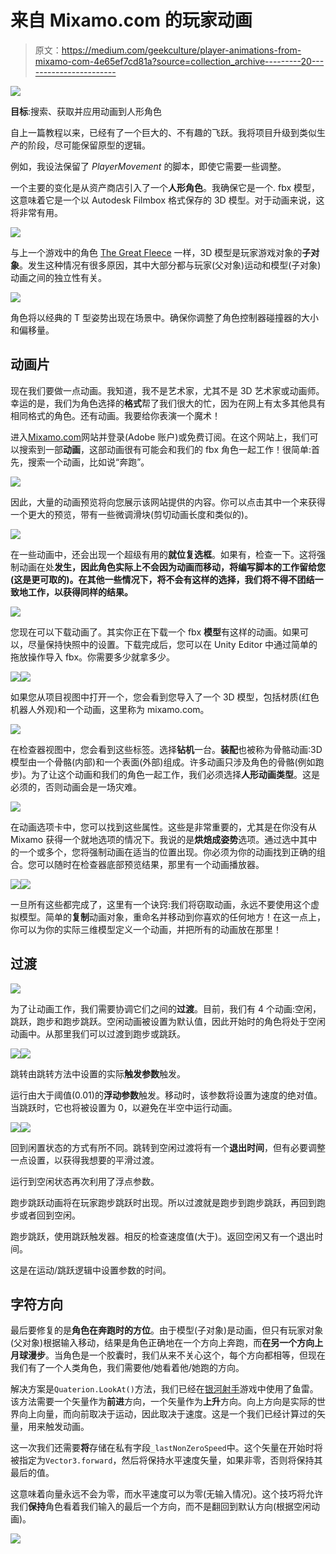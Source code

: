 # 来自 Mixamo.com 的玩家动画

> 原文：<https://medium.com/geekculture/player-animations-from-mixamo-com-4e65ef7cd81a?source=collection_archive---------20----------------------->

![](img/1829bfee88e1c93160f8acc8ac2acbba.png)

**目标**:搜索、获取并应用动画到人形角色

自上一篇教程以来，已经有了一个巨大的、不有趣的飞跃。我将项目升级到类似生产的阶段，尽可能保留原型的逻辑。

例如，我设法保留了 *PlayerMovement* 的脚本，即使它需要一些调整。

一个主要的变化是从资产商店引入了一个**人形角色**。我确保它是一个. fbx 模型，这意味着它是一个以 Autodesk Filmbox 格式保存的 3D 模型。对于动画来说，这将非常有用。

![](img/99423212aa027df40a97952a452e1edb.png)

与上一个游戏中的角色 [The Great Fleece](https://danioquero.itch.io/the-great-fleece) 一样，3D 模型是玩家游戏对象的**子对象**。发生这种情况有很多原因，其中大部分都与玩家(父对象)运动和模型(子对象)动画之间的独立性有关。

![](img/bcf0d6137fd2cf0cd4bcfa96b6b4fbd0.png)

角色将以经典的 T 型姿势出现在场景中。确保你调整了角色控制器碰撞器的大小和偏移量。

## 动画片

现在我们要做一点动画。我知道，我不是艺术家，尤其不是 3D 艺术家或动画师。幸运的是，我们为角色选择的**格式**帮了我们很大的忙，因为在网上有太多其他具有相同格式的角色。还有动画。我要给你表演一个魔术！

进入[Mixamo.com](https://www.mixamo.com/)网站并登录(Adobe 账户)或免费订阅。在这个网站上，我们可以搜索到一部**动画**，这部动画很有可能会和我们的 fbx 角色一起工作！很简单:首先，搜索一个动画，比如说“奔跑”。

![](img/baa3cc3b8bdd7ee911ebfb32a1ece9b7.png)

因此，大量的动画预览将向您展示该网站提供的内容。你可以点击其中一个来获得一个更大的预览，带有一些微调滑块(剪切动画长度和类似的)。

![](img/22df8b03ba6c1cb164c7fe65171605b2.png)

在一些动画中，还会出现一个超级有用的**就位复选框**。如果有，检查一下。这将强制动画在处**发生，因此角色实际上不会因为动画而移动，将编写脚本的工作留给您(这是更可取的)。在其他一些情况下，将不会有这样的选择，我们将不得不团结一致地工作，以获得同样的结果。**

![](img/58d7a4ae1a8bbe37f2e3c0720991dd17.png)

您现在可以下载动画了。其实你正在下载一个 fbx **模型**有这样的动画。如果可以，尽量保持快照中的设置。下载完成后，您可以在 Unity Editor 中通过简单的拖放操作导入 fbx。你需要多少就拿多少。

![](img/7efdcbe6b4c0e67583842020a9e93593.png)![](img/c8268ac0c40d3ae8a509268f9f215315.png)

如果您从项目视图中打开一个，您会看到您导入了一个 3D 模型，包括材质(红色机器人外观)和一个动画，这里称为 mixamo.com。

![](img/edd565089172d5fb54997f88d79bd42d.png)

在检查器视图中，您会看到这些标签。选择**钻机**一台。**装配**也被称为骨骼动画:3D 模型由一个骨骼(内部)和一个表面(外部)组成。许多动画只涉及角色的骨骼(例如跑步)。为了让这个动画和我们的角色一起工作，我们必须选择**人形动画类型**。这是必须的，否则动画会是一场灾难。

![](img/e50027a025abdb709aebb57a291b72f7.png)

在动画选项卡中，您可以找到这些属性。这些是非常重要的，尤其是在你没有从 Mixamo 获得一个就地选项的情况下。我说的是**烘焙成姿势**选项。通过选中其中的一个或多个，您将强制动画在适当的位置出现。你必须为你的动画找到正确的组合。您可以随时在检查器底部预览结果，那里有一个动画播放器。

![](img/06f15c053087fec33af2d62f04bcf3ee.png)![](img/9e1301043d528ed899c81b876234c2ea.png)

一旦所有这些都完成了，这里有一个诀窍:我们将窃取动画，永远不要使用这个虚拟模型。简单的**复制**动画对象，重命名并移动到你喜欢的任何地方！在这一点上，你可以为你的实际三维模型定义一个动画，并把所有的动画放在那里！

## 过渡

![](img/9383ec57acfc262454f3fd0cddf5f58b.png)

为了让动画工作，我们需要协调它们之间的**过渡**。目前，我们有 4 个动画:空闲，跳跃，跑步和跑步跳跃。空闲动画被设置为默认值，因此开始时的角色将处于空闲动画中。从那里我们可以过渡到跑步或跳跃。

![](img/9d3b66ed7004924ffbfaa042e68fea2f.png)![](img/3e680f1eaa183aadf5f96b207e83ff68.png)

跳转由跳转方法中设置的实际**触发参数**触发。

运行由大于阈值(0.01)的**浮动参数**触发。移动时，该参数将设置为速度的绝对值。当跳跃时，它也将被设置为 0，以避免在半空中运行动画。

![](img/03578b0ca835d287c1e176d1399d503f.png)![](img/31f681731a2f66de5f48bc9e27bac0bc.png)

回到闲置状态的方式有所不同。跳转到空闲过渡将有一个**退出时间**，但有必要调整一点设置，以获得我想要的平滑过渡。

运行到空闲状态再次利用了浮点参数。

跑步跳跃动画将在玩家跑步跳跃时出现。所以过渡就是跑步到跑步跳跃，再回到跑步或者回到空闲。

跑步跳跃，使用跳跃触发器。相反的检查速度值(大于)。返回空闲又有一个退出时间。

这是在运动/跳跃逻辑中设置参数的时间。

## 字符方向

最后要修复的是**角色在奔跑时的方位**。由于模型(子对象)是动画，但只有玩家对象(父对象)根据输入移动，结果是角色正确地在一个方向上奔跑，而**在另一个方向上月球漫步**。当角色是一个胶囊时，我们从来不关心这个，每个方向都相等，但现在我们有了一个人类角色，我们需要他/她看着他/她跑的方向。

解决方案是`Quaterion.LookAt()`方法，我们已经在[银河射手](https://danioquero.itch.io/galaxy-shooter-2d)游戏中使用了鱼雷。该方法需要一个矢量作为**前进**方向，一个矢量作为**上升**方向。向上方向是实际的世界向上向量，而向前取决于运动，因此取决于速度。这是一个我们已经计算过的矢量，用来触发动画。

这一次我们还需要**将**存储在私有字段`_lastNonZeroSpeed`中。这个矢量在开始时将被指定为`Vector3.forward`，然后将保持水平速度矢量，如果非零，否则将保持其最后的值。

这意味着向量永远不会为零，而水平速度可以为零(无输入情况)。这个技巧将允许我们**保持**角色看着我们输入的最后一个方向，而不是翻回到默认方向(根据空闲动画)。

![](img/1829bfee88e1c93160f8acc8ac2acbba.png)